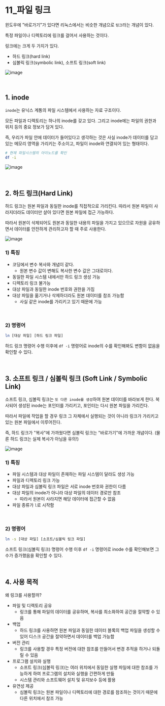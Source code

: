 # 11_파일 링크

윈도우에 "바로가기"가 있다면 리눅스에서는 비슷한 개념으로 `링크`라는 개념이 있다.

특정 파일이나 디렉토리에 링크를 걸어서 사용하는 것이다.

링크에는 크게 두 가지가 있다.

- 하드 링크(hard link)
- 심볼릭 링크(symbolic link), 소프트 링크(soft link)

![image](https://github.com/siwon-park/Linux-Commands/assets/93081720/6503344f-82c1-4444-b00c-acdfc9f834b2)

<br>

## 1. inode

`inode`는 유닉스 계통의 파일 시스템에서 사용하는 자료 구조이다.

모든 파일과 디렉토리는 하나의 inode를 갖고 있다. 그리고 inode에는 파일의 권한과 위치 등의 중요 정보가 담겨 있다.

즉, 우리가 파일 안에 데이터가 들어있다고 생각하는 것은 사실 inode가 데이터를 담고 있는 메모리 영역을 가리키는 주소이고, 파일이 inode와 연결되어 있는 형태이다.

```bash
# 현재 파일시스템의 아이노드를 확인
df -i
```

![image](https://github.com/siwon-park/Linux-Commands/assets/93081720/5f0d1dd1-0c14-4b67-a8c9-f30a182cc7ca)

<br>

## 2. 하드 링크(Hard Link)

하드 링크는 원본 파일과 동일한 inode를 직접적으로 가리킨다. 따라서 원본 파일이 사라지더라도 데이터만 살아 있다면 원본 파일에 접근 가능하다.

따라서 원본이 삭제되어도 원본과 동일한 내용의 파일을 가지고 있으므로 자원을 공유하면서 데이터를 안전하게 관리하고자 할 때 주로 사용한다.

![image](https://github.com/siwon-park/Linux-Commands/assets/93081720/d20b833d-5b81-40c7-9425-5858c9cc7dfe)

### 1) 특징

- 코딩에서 변수 복사와 개념이 같다.
  - 원본 변수 값이 변해도 복사한 변수 값은 그대로이다.
- 동일한 파일 시스템 내에서만 하드 링크 생성 가능
- 디렉토리 링크 불가능
- 대상 파일과 동일한 inode 번호와 권한을 가짐
- 대상 파일을 옮기거나 삭제하더라도 원본 데이터를 참조 가능함
  - 사실 같은 inode를 가리키고 있기 때문에 가능

<br>

### 2) 명령어

```bash
ln [대상 파일] [하드 링크 파일]
```

하드 링크 명령어 수행 이후에 `df -i` 명령어로 inode의 수를 확인해봐도 변함이 없음을 확인할 수 있다.

<br>

## 3. 소프트 링크 / 심볼릭 링크 (Soft Link / Symbolic Link)

소프트 링크, 심볼릭 링크는 `또 다른 inode를 생성`하여 원본 데이터를 바라보게 한다. 복사되어 생성된 inode는 포인터를 가리키고, 포인터는 다시 원본 파일을 가리킨다.

따라서 파일에 작업을 할 경우 링크 그 자체에서 실행되는 것이 아니라 링크가 가리키고 있는 원본 파일에서 이루어진다.

즉, 하드 링크가 "복사"에 가까웠다면 심볼릭 링크는 "바로가기"에 가까운 개념이다. (물론 하드 링크는 실제 복사가 아님을 유의!)

![image](https://github.com/siwon-park/Linux-Commands/assets/93081720/284db036-8e8c-496d-a8cb-2258c5ba40e2)

### 1) 특징

- 파일 시스템과 대상 파일이 존재하는 파일 시스템이 달라도 생성 가능
- 파일과 디렉토리 링크 가능
- 대상 파일과 심볼릭 링크 파일은 서로 inode 번호와 권한이 다름
- 대상 파일의 inode가 아니라 대상 파일의 데이터 경로만 참조
  - 따라서 원본이 사라지면 해당 데이터에 접근할 수 없음
- 파일 종류가 `l`로 시작함

<br>

### 2) 명령어

```bash
ln -s [대상 파일] [소프트/심볼릭 링크 파일]
```

소프트 링크(심볼릭 링크) 명령어 수행 이후 `df -i` 명령어로 inode 수를 확인해보면 그 수가 증가했음을 확인할 수 있다.

<br>

## 4. 사용 목적

왜 링크를 사용할까?

- 파일 및 디렉토리 공유
  - 링크를 통해 파일의 데이터를 공유하며, 복사를 최소화하여 공간을 절약할 수 있음
- 백업
  - 하드 링크를 사용하면 원본 파일과 동일한 데이터 블록의 백업 파일을 생성할 수 있어 디스크 공간을 절약하면서 데이터를 백업 가능함
- 버전 관리
  - 링크를 사용할 경우 특정 버전에 대한 참조를 만들어서 변경 추적을 하거나 되돌릴 수 있음
- 프로그램 설치와 실행
  - 소프트 링크(심볼릭 링크)는 여러 위치에서 동일한 실행 파일에 대한 참조를 가능하게 하여 프로그램의 설치와 실행을 간편하게 만듦
  - 시스템 관리와 소프트웨어 설치 및 유지보수 등에 활용
- 유연성 제공
  - 심볼릭 링크는 원본 파일이나 디렉토리에 대한 경로를 참조하는 것이기 때문에 다른 위치에서 참조 가능